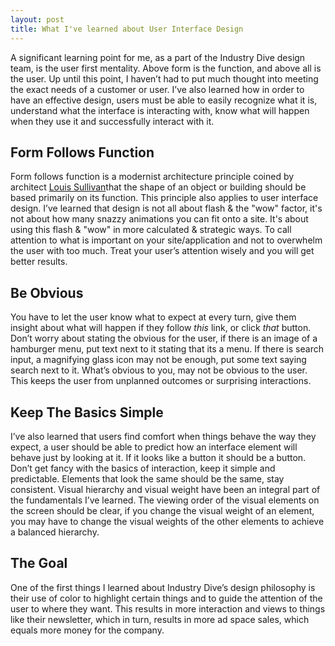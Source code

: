 ```yaml
---
layout: post
title: What I've learned about User Interface Design
---
```


A significant learning point for me, as a part of the Industry Dive design team, is the user first mentality. Above form is the function, and above all is the user. Up until this point, I haven’t had to put much thought into meeting the exact needs of a customer or user. I’ve also learned how in order to have an effective design, users must be able to easily recognize what it is, understand what the interface is interacting with, know what will happen when they use it and successfully interact with it.

## Form Follows Function
Form follows function is a modernist architecture principle coined by architect [Louis Sullivan](https://en.wikipedia.org/wiki/Louis_Sullivan)that the shape of an object or building should be based primarily on its function. This principle also applies to user interface design.
I’ve learned that design is not all about flash & the "wow" factor, it's not about how many snazzy animations you can fit onto a site. It's about using this flash & "wow" in more calculated & strategic ways. To call attention to what is important on your site/application and not to overwhelm the user with too much. Treat your user’s attention wisely and you will get better results.

## Be Obvious
You have to let the user know what to expect at every turn, give them insight about what will happen if they follow *this* link, or click *that* button. Don’t worry about stating the obvious for the user, if there is an image of a hamburger menu, put text next to it stating that its a menu. If there is search input, a magnifying glass icon may not be enough, put some text saying search next to it. What’s obvious to you, may not be obvious to the user.  This keeps the user from unplanned outcomes or surprising interactions.

## Keep The Basics Simple
I’ve also learned that users find comfort when things behave the way they expect, a user should be able to predict how an interface element will behave just by looking at it. If it looks like a button it should be a button. Don’t get fancy with the basics of interaction, keep it simple and predictable. Elements that look the same should be the same, stay consistent. Visual hierarchy and visual weight have been an integral part of the fundamentals I’ve learned. The viewing order of the visual elements on the screen should be clear, if you change the visual weight of an element, you may have to change the visual weights of the other elements to achieve a balanced hierarchy.

## The Goal
One of the first things I learned about Industry Dive’s design philosophy is their use of color to highlight certain things and to guide the attention of the user to where they want. This results in more interaction and views to things like their newsletter, which in turn, results in more ad space sales, which equals more money for the company.
